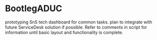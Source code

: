 # BootlegADUC
prototyping SnS tech dashboard for common tasks. plan to integrate with future ServiceDesk solution if possible. Refer to comments in script for information until basic layout and functionality is complete.
